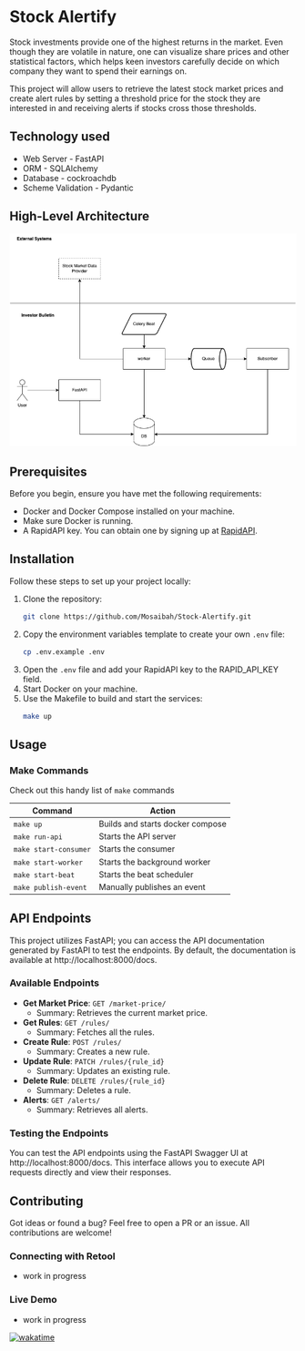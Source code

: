 # Stock Alertify

Stock investments provide one of the highest returns in the market. Even though they 
are volatile in nature, one can visualize share prices and other statistical factors, 
which helps keen investors carefully decide on which company they want to spend their 
earnings on.

This project will allow users to retrieve the latest stock market prices and create 
alert rules by setting a threshold price for the stock they are interested in and 
receiving alerts if stocks cross those thresholds.

## Technology used

- Web Server - FastAPI
- ORM - SQLAlchemy
- Database -  cockroachdb
- Scheme Validation - Pydantic


## High-Level Architecture

![high-level.png](images%2Fhigh-level.png)



## Prerequisites

Before you begin, ensure you have met the following requirements:
- Docker and Docker Compose installed on your machine.
- Make sure Docker is running.
- A RapidAPI key. You can obtain one by signing up at [RapidAPI](https://rapidapi.com/).

## Installation

Follow these steps to set up your project locally:

1. Clone the repository:
   ```sh
   git clone https://github.com/Mosaibah/Stock-Alertify.git
   ```
2. Copy the environment variables template to create your own `.env` file:
   ```sh
   cp .env.example .env
   ```
3. Open the `.env` file  and add your RapidAPI key to the RAPID_API_KEY field.
4. Start Docker on your machine.
5. Use the Makefile to build and start the services:
   ```sh
   make up
   ```

## Usage

### Make Commands

Check out this handy list of `make` commands

| Command              | Action                      |
|----------------------|-----------------------------|
| `make up`            | Builds and starts docker compose |
| `make run-api`       | Starts the API server       |
| `make start-consumer`| Starts the consumer         |
| `make start-worker`  | Starts the background worker |
| `make start-beat`    | Starts the beat scheduler   |
| `make publish-event` | Manually publishes an event |


## API Endpoints

This project utilizes FastAPI; you can access the API documentation generated by
FastAPI to test the endpoints. By default, the documentation is available at
http://localhost:8000/docs.

### Available Endpoints

- **Get Market Price**: `GET /market-price/`
  - Summary: Retrieves the current market price.
- **Get Rules**: `GET /rules/`
  - Summary: Fetches all the rules.
- **Create Rule**: `POST /rules/`
  - Summary: Creates a new rule.
- **Update Rule**: `PATCH /rules/{rule_id}`
  - Summary: Updates an existing rule.
- **Delete Rule**: `DELETE /rules/{rule_id}`
  - Summary: Deletes a rule.
- **Alerts**: `GET /alerts/`
  - Summary: Retrieves all alerts.

### Testing the Endpoints

You can test the API endpoints using the FastAPI Swagger UI at
http://localhost:8000/docs. This interface allows you to execute API requests 
directly and view their responses.

## Contributing

Got ideas or found a bug? Feel free to open a PR or an issue. 
All contributions are welcome!

### Connecting with Retool
- work in progress

### Live Demo
- work in progress


[![wakatime](https://wakatime.com/badge/user/57a3d66d-3820-42b8-b270-09f4afc66b0a/project/018e19a3-b324-4f53-90a7-2f36d2654a91.svg)](https://wakatime.com/badge/user/57a3d66d-3820-42b8-b270-09f4afc66b0a/project/018e19a3-b324-4f53-90a7-2f36d2654a91)